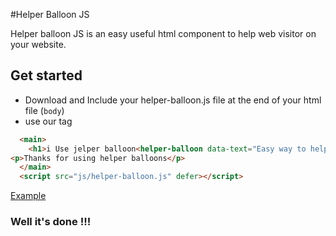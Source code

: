 #Helper Balloon JS

Helper balloon JS is an easy useful html component to help web visitor on your website.

## Get started

-   Download and Include your helper-balloon.js file at the end of your html file (`body`)
-   use our tag  <helper-balloon data-text="i can help user "></helper-balloon>

```html
  <main>
    <h1>i Use jelper balloon<helper-balloon data-text="Easy way to help visitor"></helper-balloon></h1>
<p>Thanks for using helper balloons</p>
  </main>
  <script src="js/helper-balloon.js" defer></script>  
```

[Example](https://frannuaire.github.io/helper-balloon)

### Well it's done !!!
